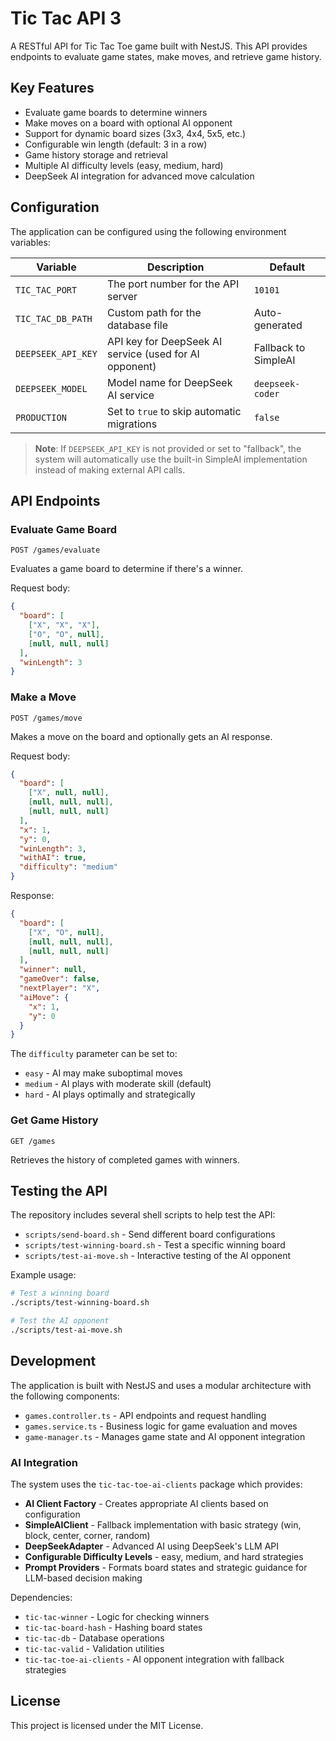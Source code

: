 # Tic Tac API 3

A RESTful API for Tic Tac Toe game built with NestJS. This API provides endpoints to evaluate game states, make moves, and retrieve game history.

## Key Features

- Evaluate game boards to determine winners
- Make moves on a board with optional AI opponent
- Support for dynamic board sizes (3x3, 4x4, 5x5, etc.)
- Configurable win length (default: 3 in a row)
- Game history storage and retrieval
- Multiple AI difficulty levels (easy, medium, hard)
- DeepSeek AI integration for advanced move calculation

## Configuration

The application can be configured using the following environment variables:

| Variable | Description | Default |
|----------|-------------|---------|
| `TIC_TAC_PORT` | The port number for the API server | `10101` |
| `TIC_TAC_DB_PATH` | Custom path for the database file | Auto-generated |
| `DEEPSEEK_API_KEY` | API key for DeepSeek AI service (used for AI opponent) | Fallback to SimpleAI |
| `DEEPSEEK_MODEL` | Model name for DeepSeek AI service | `deepseek-coder` |
| `PRODUCTION` | Set to `true` to skip automatic migrations | `false` |

> **Note**: If `DEEPSEEK_API_KEY` is not provided or set to "fallback", the system will automatically use the built-in SimpleAI implementation instead of making external API calls.

## API Endpoints

### Evaluate Game Board

```
POST /games/evaluate
```

Evaluates a game board to determine if there's a winner.

Request body:
```json
{
  "board": [
    ["X", "X", "X"],
    ["O", "O", null],
    [null, null, null]
  ],
  "winLength": 3
}
```

### Make a Move

```
POST /games/move
```

Makes a move on the board and optionally gets an AI response.

Request body:
```json
{
  "board": [
    ["X", null, null],
    [null, null, null],
    [null, null, null]
  ],
  "x": 1,
  "y": 0,
  "winLength": 3,
  "withAI": true,
  "difficulty": "medium"
}
```

Response:
```json
{
  "board": [
    ["X", "O", null],
    [null, null, null],
    [null, null, null]
  ],
  "winner": null,
  "gameOver": false,
  "nextPlayer": "X",
  "aiMove": {
    "x": 1,
    "y": 0
  }
}
```

The `difficulty` parameter can be set to:
- `easy` - AI may make suboptimal moves
- `medium` - AI plays with moderate skill (default)
- `hard` - AI plays optimally and strategically

### Get Game History

```
GET /games
```

Retrieves the history of completed games with winners.

## Testing the API

The repository includes several shell scripts to help test the API:

- `scripts/send-board.sh` - Send different board configurations
- `scripts/test-winning-board.sh` - Test a specific winning board
- `scripts/test-ai-move.sh` - Interactive testing of the AI opponent

Example usage:
```bash
# Test a winning board
./scripts/test-winning-board.sh

# Test the AI opponent
./scripts/test-ai-move.sh
```

## Development

The application is built with NestJS and uses a modular architecture with the following components:

- `games.controller.ts` - API endpoints and request handling
- `games.service.ts` - Business logic for game evaluation and moves
- `game-manager.ts` - Manages game state and AI opponent integration

### AI Integration

The system uses the `tic-tac-toe-ai-clients` package which provides:

- **AI Client Factory** - Creates appropriate AI clients based on configuration
- **SimpleAIClient** - Fallback implementation with basic strategy (win, block, center, corner, random)
- **DeepSeekAdapter** - Advanced AI using DeepSeek's LLM API
- **Configurable Difficulty Levels** - easy, medium, and hard strategies
- **Prompt Providers** - Formats board states and strategic guidance for LLM-based decision making

Dependencies:
- `tic-tac-winner` - Logic for checking winners
- `tic-tac-board-hash` - Hashing board states
- `tic-tac-db` - Database operations
- `tic-tac-valid` - Validation utilities
- `tic-tac-toe-ai-clients` - AI opponent integration with fallback strategies

## License

This project is licensed under the MIT License.